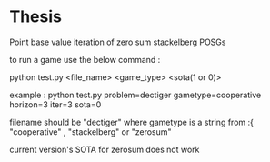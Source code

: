 # Thesis
Point base value iteration of zero sum stackelberg POSGs

to run a game use the below command :

python test.py <file_name> <game_type> <horizon> <iterations> <sota(1 or 0)>

example :
python test.py problem=dectiger gametype=cooperative horizon=3 iter=3 sota=0


filename should be "dectiger"
where gametype is a string from :{ "cooperative" , "stackelberg" or "zerosum"

current version's SOTA for zerosum does not work
